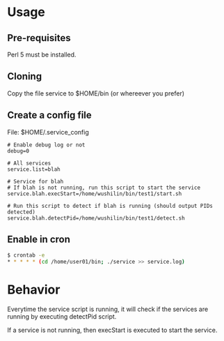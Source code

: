 # Usage
## Pre-requisites
Perl 5 must be installed.

## Cloning
Copy the file service to $HOME/bin (or whereever you prefer)

## Create a config file
File: $HOME/.service_config
```properties
# Enable debug log or not
debug=0

# All services
service.list=blah

# Service for blah
# If blah is not running, run this script to start the service
service.blah.execStart=/home/wushilin/bin/test1/start.sh

# Run this script to detect if blah is running (should output PIDs detected)
service.blah.detectPid=/home/wushilin/bin/test1/detect.sh
```
## Enable in cron

```bash
$ crontab -e
* * * * * (cd /home/user01/bin; ./service >> service.log)
```

# Behavior
Everytime the service script is running, it will check if the services are running by executing detectPid script.

If a service is not running, then execStart is executed to start the service.

